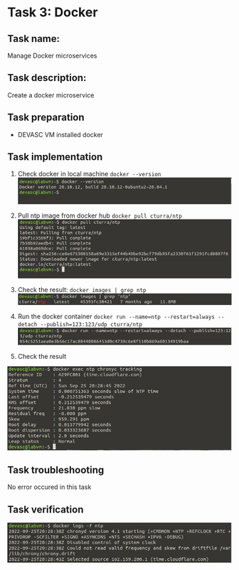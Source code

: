 # Task 3: Docker

## Task name: 
Manage Docker microservices

## Task description: 
Create a docker microservice

## Task preparation
- DEVASC VM installed docker

## Task implementation
1. Check docker in local machine
 `docker --version`
  ![docker-version](task3.1screenshot.JPG) 

2. Pull ntp image from docker hub
 `docker pull cturra/ntp`
  ![docker pull](task3.2screenshot.JPG)

3. Check the result:
 `docker images | grep ntp`
  ![check images](task3.3screenshot.JPG)  

4. Run the docker container
 `docker run --name=ntp --restart=always --detach --publish=123:123/udp cturra/ntp`
  ![docker container](task3.4screenshot.JPG)


5. Check the result

  ![Result](task3.5screenshot.JPG)    
 
## Task troubleshooting
No error occured in this task

## Task verification
 ![Confirm task3](task3.6screenshot.JPG)

